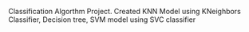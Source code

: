 Classification Algorthm Project. Created KNN Model using KNeighbors Classifier, Decision tree, SVM model using SVC classifier
